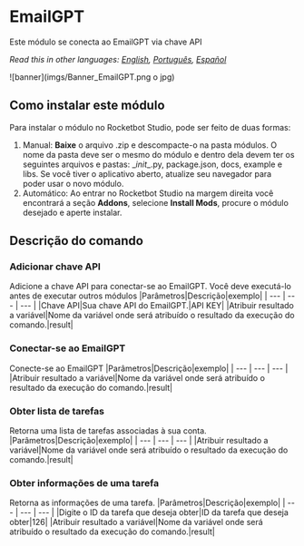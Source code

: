 # EmailGPT
  
Este módulo se conecta ao EmailGPT via chave API  

*Read this in other languages: [English](Manual_EmailGPT.md), [Português](Manual_EmailGPT.pr.md), [Español](Manual_EmailGPT.es.md)*
  
![banner](imgs/Banner_EmailGPT.png o jpg)
## Como instalar este módulo
  
Para instalar o módulo no Rocketbot Studio, pode ser feito de duas formas:
1. Manual: __Baixe__ o arquivo .zip e descompacte-o na pasta módulos. O nome da pasta deve ser o mesmo do módulo e dentro dela devem ter os seguintes arquivos e pastas: \__init__.py, package.json, docs, example e libs. Se você tiver o aplicativo aberto, atualize seu navegador para poder usar o novo módulo.
2. Automático: Ao entrar no Rocketbot Studio na margem direita você encontrará a seção **Addons**, selecione **Install Mods**, procure o módulo desejado e aperte instalar.  


## Descrição do comando

### Adicionar chave API
  
Adicione a chave API para conectar-se ao EmailGPT. Você deve executá-lo antes de executar outros módulos
|Parâmetros|Descrição|exemplo|
| --- | --- | --- |
|Chave API|Sua chave API do EmailGPT.|API KEY|
|Atribuir resultado a variável|Nome da variável onde será atribuído o resultado da execução do comando.|result|

### Conectar-se ao EmailGPT
  
Conecte-se ao EmailGPT
|Parâmetros|Descrição|exemplo|
| --- | --- | --- |
|Atribuir resultado a variável|Nome da variável onde será atribuído o resultado da execução do comando.|result|

### Obter lista de tarefas
  
Retorna uma lista de tarefas associadas à sua conta.
|Parâmetros|Descrição|exemplo|
| --- | --- | --- |
|Atribuir resultado a variável|Nome da variável onde será atribuído o resultado da execução do comando.|result|

### Obter informações de uma tarefa
  
Retorna as informações de uma tarefa.
|Parâmetros|Descrição|exemplo|
| --- | --- | --- |
|Digite o ID da tarefa que deseja obter|ID da tarefa que deseja obter|126|
|Atribuir resultado a variável|Nome da variável onde será atribuído o resultado da execução do comando.|result|
